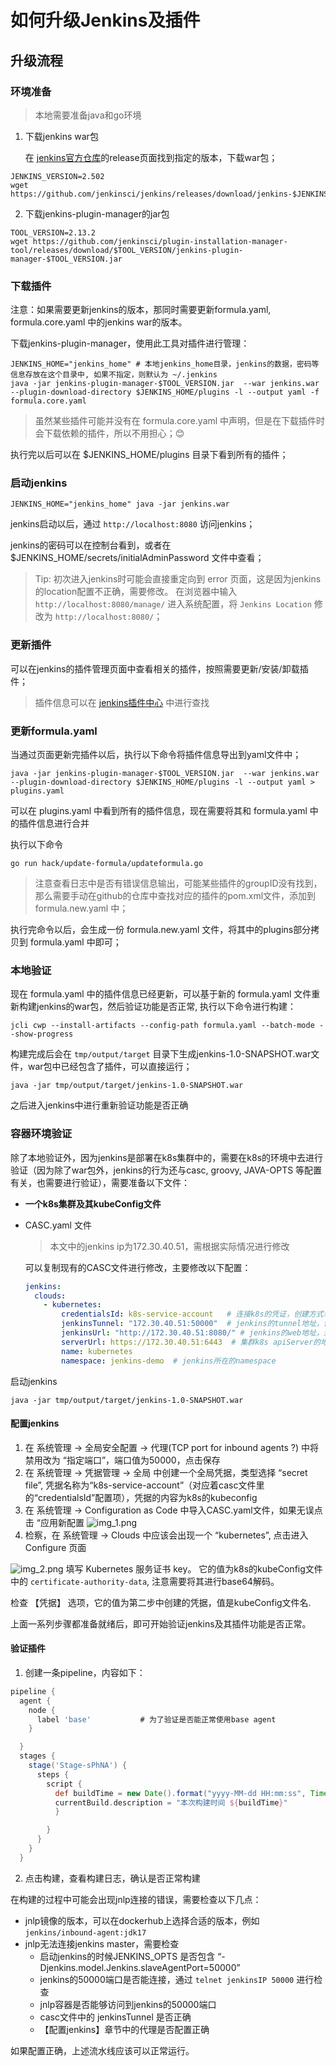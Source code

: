 # 如何升级Jenkins及插件

## 升级流程

### 环境准备

> 本地需要准备java和go环境

1. 下载jenkins war包

   在 [jenkins官方仓库](https://github.com/jenkinsci/jenkins)的release页面找到指定的版本，下载war包；

```shell
JENKINS_VERSION=2.502
wget https://github.com/jenkinsci/jenkins/releases/download/jenkins-$JENKINS_VERSION/jenkins.war
```

2. 下载jenkins-plugin-manager的jar包

```shell
TOOL_VERSION=2.13.2
wget https://github.com/jenkinsci/plugin-installation-manager-tool/releases/download/$TOOL_VERSION/jenkins-plugin-manager-$TOOL_VERSION.jar
```

### 下载插件

注意：如果需要更新jenkins的版本，那同时需要更新formula.yaml, formula.core.yaml 中的jenkins war的版本。

下载jenkins-plugin-manager，使用此工具对插件进行管理：
```shell
JENKINS_HOME="jenkins_home" # 本地jenkins_home目录，jenkins的数据，密码等信息存放在这个目录中, 如果不指定，则默认为 ~/.jenkins
java -jar jenkins-plugin-manager-$TOOL_VERSION.jar  --war jenkins.war --plugin-download-directory $JENKINS_HOME/plugins -l --output yaml -f formula.core.yaml
```

> 虽然某些插件可能并没有在 formula.core.yaml 中声明，但是在下载插件时会下载依赖的插件，所以不用担心；😊

执行完以后可以在 $JENKINS_HOME/plugins 目录下看到所有的插件；

### 启动jenkins

```shell
JENKINS_HOME="jenkins_home" java -jar jenkins.war
```

jenkins启动以后，通过 `http://localhost:8080` 访问jenkins；

jenkins的密码可以在控制台看到，或者在 $JENKINS_HOME/secrets/initialAdminPassword 文件中查看；

> Tip: 初次进入jenkins时可能会直接重定向到 error 页面，这是因为jenkins的location配置不正确，需要修改。 
> 在浏览器中输入 `http://localhost:8080/manage/` 进入系统配置，将 `Jenkins Location` 修改为 `http://localhost:8080/`；


### 更新插件

可以在jenkins的插件管理页面中查看相关的插件，按照需要更新/安装/卸载插件；

> 插件信息可以在 [jenkins插件中心](https://plugins.jenkins.io) 中进行查找 

### 更新formula.yaml

当通过页面更新完插件以后，执行以下命令将插件信息导出到yaml文件中；

```shell
java -jar jenkins-plugin-manager-$TOOL_VERSION.jar  --war jenkins.war --plugin-download-directory $JENKINS_HOME/plugins -l --output yaml > plugins.yaml

```

可以在 plugins.yaml 中看到所有的插件信息，现在需要将其和 formula.yaml 中的插件信息进行合并

执行以下命令
```shell
go run hack/update-formula/updateformula.go
```
> 注意查看日志中是否有错误信息输出，可能某些插件的groupID没有找到，那么需要手动在github的仓库中查找对应的插件的pom.xml文件，添加到  formula.new.yaml 中；

执行完命令以后，会生成一份 formula.new.yaml 文件，将其中的plugins部分拷贝到 formula.yaml 中即可；

### 本地验证

现在 formula.yaml 中的插件信息已经更新，可以基于新的 formula.yaml 文件重新构建jenkins的war包，然后验证功能是否正常, 执行以下命令进行构建：

```shell
jcli cwp --install-artifacts --config-path formula.yaml --batch-mode --show-progress  
```

构建完成后会在 `tmp/output/target` 目录下生成jenkins-1.0-SNAPSHOT.war文件，war包中已经包含了插件，可以直接运行；

```shell
java -jar tmp/output/target/jenkins-1.0-SNAPSHOT.war
```

之后进入jenkins中进行重新验证功能是否正确

### 容器环境验证

除了本地验证外，因为jenkins是部署在k8s集群中的，需要在k8s的环境中去进行验证（因为除了war包外，jenkins的行为还与casc, groovy, JAVA-OPTS 等配置有关，也需要进行验证），需要准备以下文件：

- **一个k8s集群及其kubeConfig文件**

- CASC.yaml 文件

  > 本文中的jenkins ip为172.30.40.51，需根据实际情况进行修改

  可以复制现有的CASC文件进行修改，主要修改以下配置：
    ```yaml
    jenkins:
      clouds:
        - kubernetes:
            credentialsId: k8s-service-account   # 连接k8s的凭证，创建方式看下文
            jenkinsTunnel: "172.30.40.51:50000"  # jenkins的tunnel地址，值为 ip:50000 （端口配置看下文）
            jenkinsUrl: "http://172.30.40.51:8080/" # jenkins的web地址，通过此地址可打开UI界面，默认的端口号为8080
            serverUrl: https://172.30.40.51:6443  # 集群k8s apiServer的地址
            name: kubernetes
            namespace: jenkins-demo  # jenkins所在的namespace
    ```
启动jenkins

```shell
java -jar tmp/output/target/jenkins-1.0-SNAPSHOT.war   
```  

#### 配置jenkins

1. 在 系统管理 -> 全局安全配置 -> 代理(TCP port for inbound agents ?) 中将禁用改为 “指定端口”，端口值为50000，点击保存
2. 在 系统管理 -> 凭据管理 -> 全局 中创建一个全局凭据，类型选择 “secret file”, 凭据名称为“k8s-service-account”（对应着casc文件里的“credentialsId”配置项），凭据的内容为k8s的kubeconfig
3. 在 系统管理 -> Configuration as Code 中导入CASC.yaml文件，如果无误点击 “应用新配置
   ![img_1.png](./images/jenkins-casc-web.png)
4. 检察，在 系统管理 -> Clouds 中应该会出现一个 “kubernetes”, 点击进入 Configure 页面

![img_2.png](./images/jenkins-cloud-config.png)
填写 Kubernetes 服务证书 key。 它的值为k8s的kubeConfig文件中的 `certificate-authority-data`, 注意需要将其进行base64解码。

检查 【凭据】 选项，它的值为第二步中创建的凭据，值是kubeConfig文件名.

上面一系列步骤都准备就绪后，即可开始验证jenkins及其插件功能是否正常。

#### 验证插件

1. 创建一条pipeline，内容如下：
```groovy
pipeline {
  agent {
    node {
      label 'base'           # 为了验证是否能正常使用base agent
    }

  }
  stages {
    stage('Stage-sPhNA') {
      steps {
        script {
          def buildTime = new Date().format("yyyy-MM-dd HH:mm:ss", TimeZone.getTimeZone('Asia/Shanghai'))
          currentBuild.description = "本次构建时间 ${buildTime}"
          }

        }
      }
    }
  }
```
2. 点击构建，查看构建日志，确认是否正常构建

在构建的过程中可能会出现jnlp连接的错误，需要检查以下几点：
- jnlp镜像的版本，可以在dockerhub上选择合适的版本，例如 `jenkins/inbound-agent:jdk17`
- jnlp无法连接jenkins master，需要检查
    - 启动jenkins的时候JENKINS_OPTS 是否包含 “-Djenkins.model.Jenkins.slaveAgentPort=50000”
    - jenkins的50000端口是否能连接，通过 `telnet jenkinsIP 50000` 进行检查
    - jnlp容器是否能够访问到jenkins的50000端口
    - casc文件中的 jenkinsTunnel 是否正确
    - 【配置jenkins】章节中的代理是否配置正确

如果配置正确，上述流水线应该可以正常运行。
